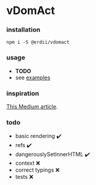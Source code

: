 # vDomAct

### installation

`npm i -S @erdii/vdomact`

### usage

* **TODO**
* see [examples](https://erdii.github.io/vdomact/)

### inspiration

[This Medium article](https://medium.com/@sweetpalma/gooact-react-in-160-lines-of-javascript-44e0742ad60f).


### todo

* basic rendering ✔️️️
* refs ✔️️️
* dangerouslySetInnerHTML ✔️️️
* context ❌
* correct typings ❌
* tests ❌
